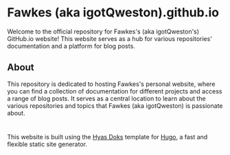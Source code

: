 # Fawkes (aka igotQweston).github.io

Welcome to the official repository for Fawkes's (aka igotQweston's) GitHub.io website! This website serves as a hub for various repositories' documentation and a platform for blog posts.

## About

This repository is dedicated to hosting Fawkes's personal website, where you can find a collection of documentation for different projects and access a range of blog posts. It serves as a central location to learn about the various repositories and topics that Fawkes (aka igotQweston) is passionate about.

#
This website is built using the [Hyas Doks](https://getdoks.org/) template for [Hugo](https://gohugo.io/), a fast and flexible static site generator.
